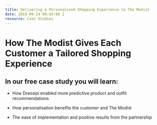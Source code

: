 ```yaml
---
title: Delivering a Personalised Shopping Experience to The Modist
date: 2019-09-24 08:54:00 Z
resource: Case Studies
---
```


# How The Modist Gives Each Customer a Tailored Shopping Experience

## In our free case study you will learn:

- How Dressipi enabled more predictive product and outfit recommendations

- How personalisation benefits the customer and The Modist

- The ease of implementation and positive results from the partnership